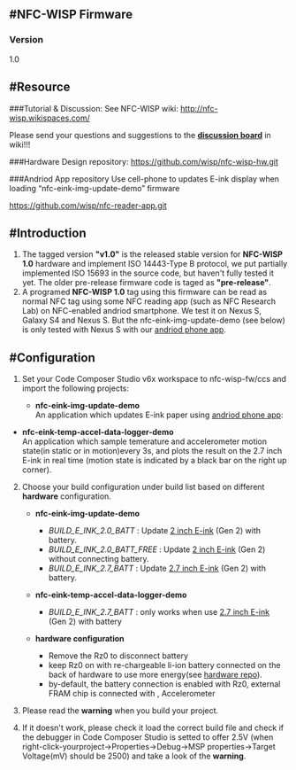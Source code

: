 #NFC-WISP Firmware
---
### Version
1.0


#Resource
---
###Tutorial & Discussion: 
See NFC-WISP wiki: http://nfc-wisp.wikispaces.com/

Please send your questions and suggestions to the [**discussion board**](http://nfc-wisp.wikispaces.com/) in wiki!!!	    

###Hardware Design repository:
https://github.com/wisp/nfc-wisp-hw.git

###Andriod App repository
Use cell-phone to updates E-ink display when loading “nfc-eink-img-update-demo” firmware 

https://github.com/wisp/nfc-reader-app.git		

#Introduction
---
1. The tagged version **"v1.0"** is the released stable version for **NFC-WISP 1.0** hardware and implement ISO 14443-Type B protocol, we put partially implemented ISO 15693 in the source code, but haven't fully tested it yet.
The older pre-release firmware code is taged as **"pre-release"**.
2. A programed **NFC-WISP 1.0** tag using this firmware can be read as normal NFC tag using some NFC reading app (such as NFC Research Lab) on NFC-enabled andriod smartphone. We test it on Nexus S, Galaxy S4 and Nexus S. But the nfc-eink-img-update-demo (see below) is only tested with Nexus S with our [andriod phone app]( https://github.com/wisp/nfc-reader-app.git).

#Configuration
---
1. Set your Code Composer Studio v6x workspace to nfc-wisp-fw/ccs and import the following projects:

    * **nfc-eink-img-update-demo**      
 An application which updates E-ink paper using [andriod phone app](	https://github.com/wisp/nfc-reader-app.git):
 * **nfc-eink-temp-accel-data-logger-demo**      
 An application which sample temerature and accelerometer motion state(in static or in motion)every 3s, and plots the result on the 2.7 inch E-ink in real time (motion state is indicated by a black bar on the right up corner).

2. Choose your build configuration under build list based on different **hardware** configuration.

    * **nfc-eink-img-update-demo**      
        - _BUILD_E_INK_2.0_BATT_   : Update [2 inch E-ink](http://www.pervasivedisplays.com/products/2inch) (Gen 2) with battery.
        - _BUILD_E_INK_2.0_BATT_FREE_   : Update [2 inch E-ink](http://www.pervasivedisplays.com/products/2inch) (Gen 2) without connecting battery.
        - _BUILD_E_INK_2.7_BATT_   : Update [2.7 inch E-ink](http://www.pervasivedisplays.com/products/27) (Gen 2) with battery.
        
  
    * **nfc-eink-temp-accel-data-logger-demo**      
        - _BUILD_E_INK_2.7_BATT_   : only works when use [2.7 inch E-ink](http://www.pervasivedisplays.com/products/27) (Gen 2) with battery
		
	* **hardware configuration**
		- Remove the Rz0 to disconnect battery
		- keep Rz0 on with re-chargeable li-ion battery connected on the back of hardware to use more energy(see [hardware repo](https://github.com/wisp/nfc-wisp-hw)).
		- by-default, the battery connection is enabled with Rz0, external FRAM chip is connected with , Accelerometer
		
3. Please read the **warning** when you build your project. 

4. If it doesn't work, please check it load the correct build file and  check if the debugger in Code Composer Studio is setted to offer 2.5V (when right-click-yourproject->Properties->Debug->MSP properties->Target Voltage(mV) should be 2500) and take a look of the **warning**.
